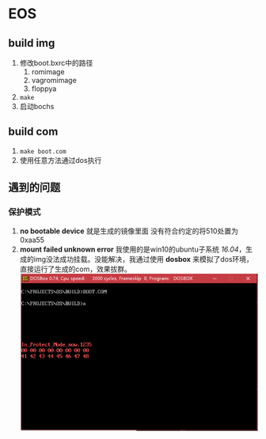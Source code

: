 # EOS
## build img
1. 修改boot.bxrc中的路径
    1. romimage
    1. vagromimage
    1. floppya
1. ```make```
1. 启动bochs
## build com
1. ```make boot.com```
1. 使用任意方法通过dos执行
## 遇到的问题
### 保护模式
1. **no bootable device** 就是生成的镜像里面 没有符合约定的将510处置为0xaa55
1. **mount failed unknown error** 我使用的是win10的ubuntu子系统 *16.04*，生成的img没法成功挂载。没能解决，我通过使用 **dosbox** 来模拟了dos环境，直接运行了生成的com，效果拔群。
![dosbox.png](./doc/images/dosbox.png)

